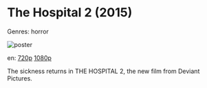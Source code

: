 # The Hospital 2 (2015)

Genres: horror

![poster](http://image.tmdb.org/t/p/w500/zthGmQJXjvV25lNFc2CBRhLm9Sq.jpg)

en:
  [720p](magnet:?xt=urn:btih:097C84F6963B03AE911E9EC75B6C7E7C18324D05&tr=udp://glotorrents.pw:6969/announce&tr=udp://tracker.opentrackr.org:1337/announce&tr=udp://torrent.gresille.org:80/announce&tr=udp://tracker.openbittorrent.com:80&tr=udp://tracker.coppersurfer.tk:6969&tr=udp://tracker.leechers-paradise.org:6969&tr=udp://p4p.arenabg.ch:1337&tr=udp://tracker.internetwarriors.net:1337)
  [1080p](magnet:?xt=urn:btih:B1A21B1BF1AD7901362221B6DA42888D856F48DD&tr=udp://glotorrents.pw:6969/announce&tr=udp://tracker.opentrackr.org:1337/announce&tr=udp://torrent.gresille.org:80/announce&tr=udp://tracker.openbittorrent.com:80&tr=udp://tracker.coppersurfer.tk:6969&tr=udp://tracker.leechers-paradise.org:6969&tr=udp://p4p.arenabg.ch:1337&tr=udp://tracker.internetwarriors.net:1337)
  


The sickness returns in THE HOSPITAL 2, the new film from Deviant Pictures.